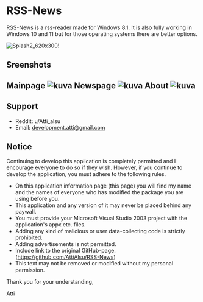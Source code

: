 # RSS-News
RSS-News is a rss-reader made for Windows 8.1. It is also fully working in Windows 10 and 11 but for those operating systems there are better options.

![Splash2_620x300](https://github.com/user-attachments/assets/313d9908-cc01-4ed5-abc5-d44351bcdf0f)!

Sreenshots
---------
Mainpage ![kuva](https://github.com/user-attachments/assets/aab435dc-4874-4f53-8426-92c379eb79bb)
Newspage ![kuva](https://github.com/user-attachments/assets/1ed494be-a8a1-4982-a3a7-f5f51b4c1e93)
About ![kuva](https://github.com/user-attachments/assets/88f9a6ac-cd65-4c7f-bc8f-9ad4fadc60e5)
---------
Support
---------- 
 - Reddit: u/Atti_alsu
 - Email: development.atti@gmail.com





Notice
--------------
Continuing to develop this application is completely permitted and I encourage everyone to do so if they wish. However, if you continue to develop the application, you must adhere to the following rules.

- On this application information page (this page) you will find my name and the names of everyone who has modified the package you are using before you.
- This application and any version of it may never be placed behind any paywall.
- You must provide your Microsoft Visual Studio 2003 project with the application's appx etc. files.
- Adding any kind of malicious or user data-collecting code is strictly prohibited.
- Adding advertisements is not permitted.
- Include link to the original GitHub-page. (https://github.com/AttiAlsu/RSS-News)
- This text may not be removed or modified without my personal permission.

Thank you for your understanding,

Atti
